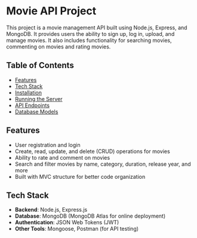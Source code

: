# Movie API Project

This project is a movie management API built using Node.js, Express, and MongoDB. It provides users the ability to sign up, log in, upload, and manage movies. It also includes functionality for searching movies, commenting on movies and rating movies.

## Table of Contents
- [Features](#features)
- [Tech Stack](#tech-stack)
- [Installation](#installation)
- [Running the Server](#running-the-server)
- [API Endpoints](#api-endpoints)
- [Database Models](#database-models)

## Features

- User registration and login
- Create, read, update, and delete (CRUD) operations for movies
- Ability to rate and comment on movies
- Search and filter movies by name, category, duration, release year, and more
- Built with MVC structure for better code organization

## Tech Stack

- **Backend**: Node.js, Express.js
- **Database**: MongoDB (MongoDB Atlas for online deployment)
- **Authentication**: JSON Web Tokens (JWT)
- **Other Tools**: Mongoose, Postman (for API testing)

